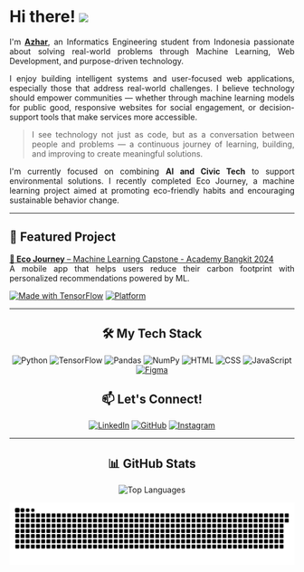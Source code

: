 <!-- Intro -->
<div align="justify">
  
# Hi there! <img src="https://emojis.slackmojis.com/emojis/images/1536351075/4594/blob-wave.gif" width="25" />

I'm [**Azhar**](https://github.com/irsyadfkrz), an Informatics Engineering student from Indonesia passionate about solving real-world problems through Machine Learning, Web Development, and purpose-driven technology.

I enjoy building intelligent systems and user-focused web applications, especially those that address real-world challenges. I believe technology should empower communities — whether through machine learning models for public good, responsive websites for social engagement, or decision-support tools that make services more accessible.

> I see technology not just as code, but as a conversation between people and problems — a continuous journey of learning, building, and improving to create meaningful solutions.

I'm currently focused on combining **AI and Civic Tech** to support environmental solutions. I recently completed Eco Journey, a machine learning project aimed at promoting eco-friendly habits and encouraging sustainable behavior change.

</div>

---

<!-- Social connections -->
<div align="justify">
  
## 🚀 Featured Project

[**🌱 Eco Journey** – Machine Learning Capstone - Academy Bangkit 2024](https://github.com/EcoJourney-Bangkit-Capstone)  
A mobile app that helps users reduce their carbon footprint with personalized recommendations powered by ML.

[![Made with TensorFlow](https://img.shields.io/badge/Made%20with-TensorFlow-orange?style=flat&logo=tensorflow)](https://www.tensorflow.org/)  [![Platform](https://img.shields.io/badge/Platform-Android-blue?style=flat&logo=android)](https://developer.android.com/studio?hl=id)

</div>

---

<!-- Tech Stack -->
<div align="center">
  
## 🛠 My Tech Stack

![Python](https://img.shields.io/badge/Python-%233776AB?style=for-the-badge&logo=python&logoColor=white) 
![TensorFlow](https://img.shields.io/badge/TensorFlow-%23FF6F00?style=for-the-badge&logo=tensorflow&logoColor=white) 
![Pandas](https://img.shields.io/badge/Pandas-%23150458?style=for-the-badge&logo=pandas&logoColor=white) 
![NumPy](https://img.shields.io/badge/NumPy-%23013243?style=for-the-badge&logo=numpy&logoColor=white) 
![HTML](https://img.shields.io/badge/HTML-%23E34F26?style=for-the-badge&logo=html5&logoColor=white) 
![CSS](https://img.shields.io/badge/CSS-%231572B6?style=for-the-badge&logo=css3&logoColor=white) 
![JavaScript](https://img.shields.io/badge/javascript-%23F7DF1E?style=for-the-badge&logo=JavaScript&logoColor=black) 
[![Figma](https://img.shields.io/badge/Figma-1E2A3A?style=for-the-badge&logo=figma&logoColor=white)](https://www.figma.com/@kkyufkrz)

<!-- Lets Connect -->  
## 📫 Let's Connect!

[<img alt="LinkedIn" src="https://img.shields.io/badge/LinkedIn-%230A66C2.svg?&style=for-the-badge&logo=LinkedIn&logoColor=white" />](https://www.linkedin.com/in/irsyadazhar/)
[<img alt="GitHub" src="https://img.shields.io/badge/GitHub-%23121011?style=for-the-badge&logo=github&logoColor=white" />](https://github.com/irsyadfkrz)
[<img alt="Instagram" src="https://img.shields.io/badge/@Kkyufkrz-%23E4405F?style=for-the-badge&logo=instagram&logoColor=white" />](https://www.instagram.com/kkyufkrz)

</div>

---


<!-- Github Stats -->
<div align="center">

## 📊 GitHub Stats

<img src="https://github-readme-stats.vercel.app/api/top-langs/?username=irsyadfkrz&layout=compact&theme=github_dark" alt="Top Languages" width="400"/>

![snake gif](https://github.com/irsyadfkrz/irsyadfkrz/blob/output/github-snake-dark.svg)

</div>

